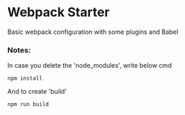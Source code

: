 # Webpack Starter

Basic webpack configuration with some plugins and Babel

### Notes:

In case you delete the 'node_modules', write below cmd

```
npm install
```

And to create 'build'

```
npm run build
```
